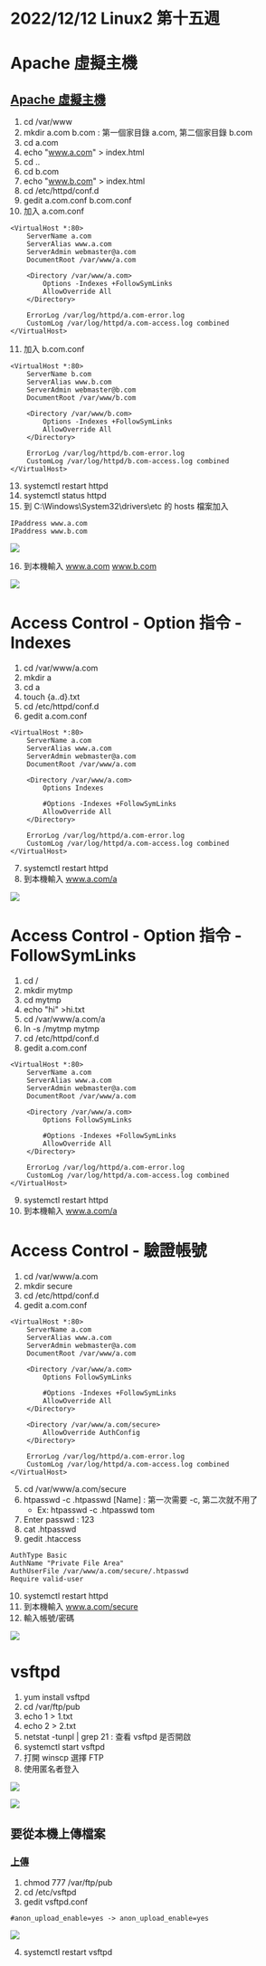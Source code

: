 # 2022/12/12 Linux2 第十五週

# Apache 虛擬主機
## [Apache 虛擬主機](https://www.myfreax.com/how-to-set-up-apache-virtual-hosts-on-centos-7/) 
1. cd /var/www
2. mkdir a.com b.com : 第一個家目錄 a.com, 第二個家目錄 b.com
3. cd a.com
4. echo "www.a.com" > index.html
5. cd ..
6. cd b.com
7. echo "www.b.com" > index.html
8. cd /etc/httpd/conf.d
9. gedit a.com.conf b.com.conf
10. 加入 a.com.conf
```
<VirtualHost *:80>
    ServerName a.com
    ServerAlias www.a.com
    ServerAdmin webmaster@a.com
    DocumentRoot /var/www/a.com

    <Directory /var/www/a.com>
        Options -Indexes +FollowSymLinks
        AllowOverride All
    </Directory>

    ErrorLog /var/log/httpd/a.com-error.log
    CustomLog /var/log/httpd/a.com-access.log combined
</VirtualHost>
```

11. 加入 b.com.conf
```
<VirtualHost *:80>
    ServerName b.com
    ServerAlias www.b.com
    ServerAdmin webmaster@b.com
    DocumentRoot /var/www/b.com

    <Directory /var/www/b.com>
        Options -Indexes +FollowSymLinks
        AllowOverride All
    </Directory>

    ErrorLog /var/log/httpd/b.com-error.log
    CustomLog /var/log/httpd/b.com-access.log combined
</VirtualHost>
```

13. systemctl restart httpd
14. systemctl status httpd
15. 到 C:\Windows\System32\drivers\etc 的 hosts 檔案加入
```
IPaddress www.a.com
IPaddress www.b.com
```

![](https://github.com/yucing/linux2/blob/main/picture/137.png)


16. 到本機輸入 www.a.com www.b.com

![](https://github.com/yucing/linux2/blob/main/picture/138.png)

# Access Control - Option 指令 - Indexes
1. cd /var/www/a.com
2. mkdir a
3. cd a
4. touch {a..d}.txt
5. cd /etc/httpd/conf.d
6. gedit a.com.conf
```
<VirtualHost *:80>
    ServerName a.com
    ServerAlias www.a.com
    ServerAdmin webmaster@a.com
    DocumentRoot /var/www/a.com

    <Directory /var/www/a.com>
        Options Indexes

        #Options -Indexes +FollowSymLinks
        AllowOverride All
    </Directory>

    ErrorLog /var/log/httpd/a.com-error.log
    CustomLog /var/log/httpd/a.com-access.log combined
</VirtualHost>
```
7. systemctl restart httpd
8. 到本機輸入 www.a.com/a


![](https://github.com/yucing/linux2/blob/main/picture/139.png)

# Access Control - Option 指令 - FollowSymLinks
1. cd /
2. mkdir mytmp
3. cd mytmp
4. echo "hi" >hi.txt
5. cd /var/www/a.com/a
6. ln -s /mytmp mytmp
7. cd /etc/httpd/conf.d
8. gedit a.com.conf
```
<VirtualHost *:80>
    ServerName a.com
    ServerAlias www.a.com
    ServerAdmin webmaster@a.com
    DocumentRoot /var/www/a.com

    <Directory /var/www/a.com>
        Options FollowSymLinks

        #Options -Indexes +FollowSymLinks
        AllowOverride All
    </Directory>

    ErrorLog /var/log/httpd/a.com-error.log
    CustomLog /var/log/httpd/a.com-access.log combined
</VirtualHost>
```
9. systemctl restart httpd
10. 到本機輸入 www.a.com/a

# Access Control - 驗證帳號
1. cd /var/www/a.com
2. mkdir secure
3. cd /etc/httpd/conf.d
4. gedit a.com.conf
```
<VirtualHost *:80>
    ServerName a.com
    ServerAlias www.a.com
    ServerAdmin webmaster@a.com
    DocumentRoot /var/www/a.com

    <Directory /var/www/a.com>
        Options FollowSymLinks

        #Options -Indexes +FollowSymLinks
        AllowOverride All
    </Directory>

    <Directory /var/www/a.com/secure>
        AllowOverride AuthConfig
    </Directory>

    ErrorLog /var/log/httpd/a.com-error.log
    CustomLog /var/log/httpd/a.com-access.log combined
</VirtualHost>
```
5. cd /var/www/a.com/secure
6. htpasswd -c .htpasswd \[Name\] : 第一次需要 -c, 第二次就不用了
    * Ex: htpasswd -c .htpasswd tom
7. Enter passwd : 123
8. cat .htpasswd
9. gedit .htaccess
```
AuthType Basic
AuthName "Private File Area"
AuthUserFile /var/www/a.com/secure/.htpasswd
Require valid-user
```
10. systemctl restart httpd
11. 到本機輸入 www.a.com/secure
12. 輸入帳號/密碼

![](https://github.com/yucing/linux2/blob/main/picture/140.png)

# vsftpd
1. yum install vsftpd
2. cd /var/ftp/pub
3. echo 1 > 1.txt
4. echo 2 > 2.txt
5. netstat -tunpl | grep 21 : 查看 vsftpd 是否開啟
6. systemctl start vsftpd
7. 打開 winscp 選擇 FTP
8. 使用匿名者登入

![](https://github.com/yucing/linux2/blob/main/picture/141.png)

![](https://github.com/yucing/linux2/blob/main/picture/142.png)

## 要從本機上傳檔案
### [上傳](https://blog.csdn.net/zhaojia92/article/details/79511581)
1. chmod 777 /var/ftp/pub
2. cd /etc/vsftpd
3. gedit vsftpd.conf
```
#anon_upload_enable=yes -> anon_upload_enable=yes
```

![](https://github.com/yucing/linux2/blob/main/picture/143.png)

4. systemctl restart vsftpd